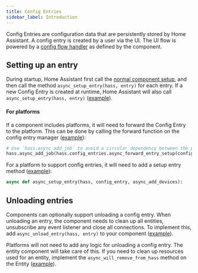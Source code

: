 ```yaml
---
title: Config Entries
sidebar_label: Introduction
---
```


Config Entries are configuration data that are persistently stored by Home Assistant. A config entry is created by a user via the UI. The UI flow is powered by a [config flow handler](config_entries_config_flow_handler.md) as defined by the component.

## Setting up an entry

During startup, Home Assistant first call the [normal component setup](https://developers.home-assistant.io/docs/en/creating_component_index.html),
and then call the method `async_setup_entry(hass, entry)` for each entry. If a new Config Entry is
created at runtime, Home Assistant will also call `async_setup_entry(hass, entry)` ([example](https://github.com/home-assistant/home-assistant/blob/0.68.0/homeassistant/components/hue/__init__.py#L119)).

#### For platforms

If a component includes platforms, it will need to forward the Config Entry to the platform. This can
be done by calling the forward function on the config entry manager ([example](https://github.com/home-assistant/home-assistant/blob/0.68.0/homeassistant/components/hue/bridge.py#L81)):

```python
# Use `hass.async_add_job` to avoid a circular dependency between the platform and the component
hass.async_add_job(hass.config_entries.async_forward_entry_setup(config_entry, 'light'))
```

For a platform to support config entries, it will need to add a setup entry method ([example](https://github.com/home-assistant/home-assistant/blob/0.68.0/homeassistant/components/light/hue.py#L60)):

```python
async def async_setup_entry(hass, config_entry, async_add_devices):
```

## Unloading entries

Components can optionally support unloading a config entry. When unloading an entry, the component needs
to clean up all entities, unsubscribe any event listener and close all connections. To implement this,
add `async_unload_entry(hass, entry)` to your component ([example](https://github.com/home-assistant/home-assistant/blob/0.68.0/homeassistant/components/hue/__init__.py#L136)).

Platforms will not need to add any logic for unloading a config entry. The entity component will take care of this.
If you need to clean up resources used for an entity, implement the `async_will_remove_from_hass` method on the Entity ([example](https://github.com/home-assistant/home-assistant/blob/0.68.0/homeassistant/components/media_player/cast.py#L313)).
